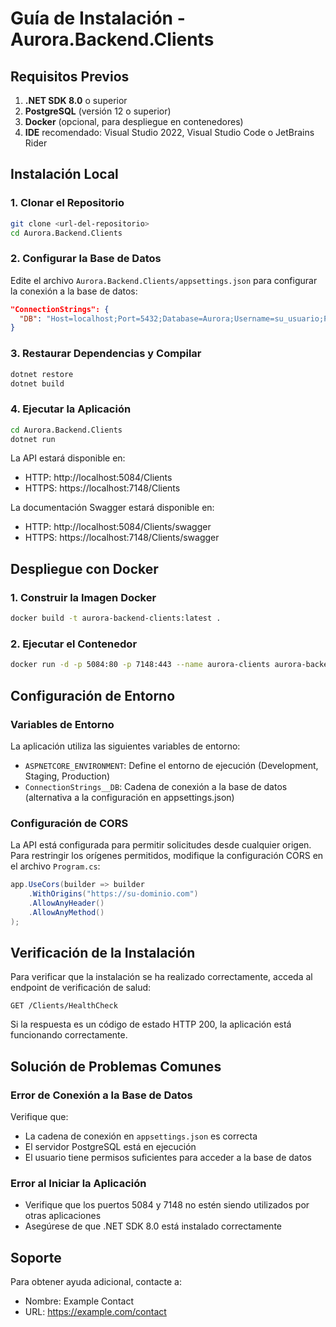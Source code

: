 # Guía de Instalación - Aurora.Backend.Clients

## Requisitos Previos

1. **.NET SDK 8.0** o superior
2. **PostgreSQL** (versión 12 o superior)
3. **Docker** (opcional, para despliegue en contenedores)
4. **IDE** recomendado: Visual Studio 2022, Visual Studio Code o JetBrains Rider

## Instalación Local

### 1. Clonar el Repositorio

```bash
git clone <url-del-repositorio>
cd Aurora.Backend.Clients
```

### 2. Configurar la Base de Datos

Edite el archivo `Aurora.Backend.Clients/appsettings.json` para configurar la conexión a la base de datos:

```json
"ConnectionStrings": {
  "DB": "Host=localhost;Port=5432;Database=Aurora;Username=su_usuario;Password=su_contraseña"
}
```

### 3. Restaurar Dependencias y Compilar

```bash
dotnet restore
dotnet build
```

### 4. Ejecutar la Aplicación

```bash
cd Aurora.Backend.Clients
dotnet run
```

La API estará disponible en:
- HTTP: http://localhost:5084/Clients
- HTTPS: https://localhost:7148/Clients

La documentación Swagger estará disponible en:
- HTTP: http://localhost:5084/Clients/swagger
- HTTPS: https://localhost:7148/Clients/swagger

## Despliegue con Docker

### 1. Construir la Imagen Docker

```bash
docker build -t aurora-backend-clients:latest .
```

### 2. Ejecutar el Contenedor

```bash
docker run -d -p 5084:80 -p 7148:443 --name aurora-clients aurora-backend-clients:latest
```

## Configuración de Entorno

### Variables de Entorno

La aplicación utiliza las siguientes variables de entorno:

- `ASPNETCORE_ENVIRONMENT`: Define el entorno de ejecución (Development, Staging, Production)
- `ConnectionStrings__DB`: Cadena de conexión a la base de datos (alternativa a la configuración en appsettings.json)

### Configuración de CORS

La API está configurada para permitir solicitudes desde cualquier origen. Para restringir los orígenes permitidos, modifique la configuración CORS en el archivo `Program.cs`:

```csharp
app.UseCors(builder => builder
    .WithOrigins("https://su-dominio.com")
    .AllowAnyHeader()
    .AllowAnyMethod()
);
```

## Verificación de la Instalación

Para verificar que la instalación se ha realizado correctamente, acceda al endpoint de verificación de salud:

```
GET /Clients/HealthCheck
```

Si la respuesta es un código de estado HTTP 200, la aplicación está funcionando correctamente.

## Solución de Problemas Comunes

### Error de Conexión a la Base de Datos

Verifique que:
- La cadena de conexión en `appsettings.json` es correcta
- El servidor PostgreSQL está en ejecución
- El usuario tiene permisos suficientes para acceder a la base de datos

### Error al Iniciar la Aplicación

- Verifique que los puertos 5084 y 7148 no estén siendo utilizados por otras aplicaciones
- Asegúrese de que .NET SDK 8.0 está instalado correctamente

## Soporte

Para obtener ayuda adicional, contacte a:
- Nombre: Example Contact
- URL: https://example.com/contact